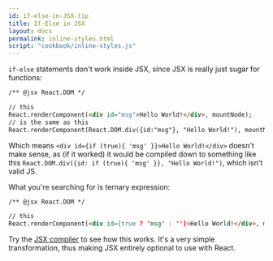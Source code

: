 ```yaml
---
id: if-else-in-JSX-tip
title: If-Else in JSX
layout: docs
permalink: inline-styles.html
script: "cookbook/inline-styles.js"
---
```


`if-else` statements don't work inside JSX, since JSX is really just sugar for functions:

```html
/** @jsx React.DOM */

// this
React.renderComponent(<div id="msg">Hello World!</div>, mountNode);
// is the same as this
React.renderComponent(React.DOM.div({id:"msg"}, "Hello World!"), mountNode);
```

Which means `<div id={if (true){ 'msg' }}>Hello World!</div>` doesn't make sense, as (if it worked) it would be compiled down to something like this `React.DOM.div({id: if (true){ 'msg' }}, "Hello World!")`, which isn't valid JS.

What you're searching for is ternary expression:

```html
/** @jsx React.DOM */

// this
React.renderComponent(<div id={true ? 'msg' : ''}>Hello World!</div>, mountNode);
```

Try the [JSX compiler](http://facebook.github.io/react/jsx-compiler.html) to see how this works. It's a very simple transformation, thus making JSX entirely optional to use with React.
